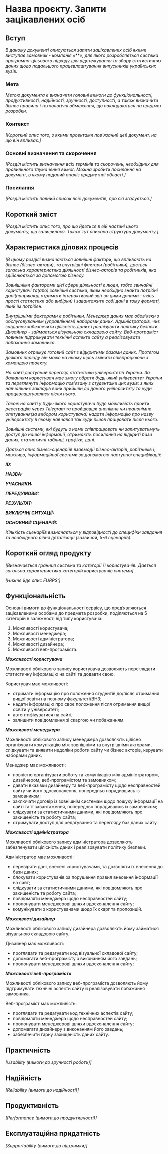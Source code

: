# Назва проєкту. Запити зацікавлених осіб

## Вступ

*В даному документі описуються запити зацікавлених осіб якими виступає замовник - компанія «****», для якого розробляється система програмно-цільового підходу для відстежування та збору статистичних даних щодо подальшого працевлаштування випускників українських вузів.*

### Мета 

*Метою документа є визначити головні вимоги до функціональності, продуктивності, надійності, зручності, доступності, а також визначити бізнес правила і технологічні обмеження, що накладаються на предмет розробки.*

### Контекст

*[Короткий опис того, з якими проектами пов'язаний цей документ, на що він впливає.]*


### Основні визначення та скорочення

*[Розділ містить визначення всіх термінів та скорочень, необхідних для правильного
тлумачення вимог. Можна зробити посилання на документ, в якому поданий аналіз предметної області.]*


### Посилання

*[Розділ містить повний список всіх документів, про які згадується.]*


## Короткий зміст

*[Розділ містить опис того, про що йдеться в еій частині цього документу, що залишилася. 
Також тут описана структура документу.]*

## Характеристика ділових процесів

*[В цьому розділі визначаються зовнішні фактори, що впливають на бізнес (бізнес-актори), 
та внутрішні фактори (робітники), дається загальна характеристика діяльності бізнес-акторів 
та робітників, яка здійснюється за допомогою бізнесу.*

*Зовнішніми факторами цієї сфери діяльності є люди, тобто звичайні користувачі та(або) зовнішні
системи, яким необхідно знайти потрібні дані(наприклад отримати інтерактивний звіт за цими 
даними - якісь прості статистики або вибірки) і завантажити собі дані в тому форматі, який їм потрібен.*

*Внутрішніми факторами є робітники. Менеджер даних  має обов'язки з обслуговуванням (управлінням) наборами
даних. Адміністраторів, чиє завдання забезпечити цілісність даних і реалізувати політику безпеки.
Дизайнер - займається візуальною складовою сайту. Веб-програміст повинен підтримувати технічні 
аспекти сайту а реалізовувати побажання замовника.* 

*Замовник отримує  готовий сайт з відкритими базами даних. Протягом деякого періоду він може 
на ньому щось змінити співпрацюючи з командою проекту.*

*На сайті доступний перегляд статистики університетів України. За бажанням користувач має 
змогу обрати будь-який університет України та переглянути інформацію пов'язану з студентами
цих вузів: з яких навчальних закладів вони прийшли до даного університету та куди 
працевлаштувалися після нього.* 

*Також на сайті у будь-якого користувача буде можливість пройти 
реєстрацію через Telegram та пройшовши анонімне чи неанонімне опитування(за вибором користувача)
надати інформацію про назву університету в якому навчався так куди пішов працювати після нього.*

*Зовнішні системи, які будуть з нами співпрацювати чи запитуватимуть доступ до нашої інформації, 
отримають посилання на відкриті бази даних, статистичні таблиці, графіки, дані.*

*Дається опис бізнес-сценаріїв взаємодії бізнес-акторів, робітників і, можливо, інформаційної системи за допомогою наступної
специфікації:*

   
***ID:***
    
***НАЗВА:***
    
***УЧАСНИКИ:***

***ПЕРЕДУМОВИ:***

***РЕЗУЛЬТАТ:***

***ВИКЛЮЧНІ СИТУАЦІЇ:***

***ОСНОВНИЙ СЦЕНАРІЙ:***

*Кількість сценаріїв визначається у відповідності до специфіки завдання та необхідного 
рівня деталізації (зазвичай, 5-6 сценаріїв).*

## Короткий огляд продукту

*[Визначається границя системи та категорії її користувачів. Дається загальна характеристика категорій користувачів
системи]*

*[Нижче йде опис FURPS:]*


## Функціональність

Основні вимоги до функціональності сервісу, що пред’являються зацікавленими особами до предмета розробки, 
поділяються на 5 категорій в залежності від типу користувача:

1. Можливості користувача;
2. Можливості менеджера;
3. Можливості адміністратора;
4. Можливості дизайнера;
5. Можливості веб-програміста.

***Можливості користувача***

Можливості облікового запису користувача дозволяють переглядати статистичну інформацію на сайті та додавти свою.

Користувач має можливості:
- отримати інформацію про положення студентів до/після отримання вищої освіти на певному факультеті/ВНЗ;
- надати інформацію про своє положення після отримання вищої освіти у університеті;
- автентифікуватися на сайті;
- залишити повідомлення зі скаргою чи побажанням.

***Можливості менеджера***

Можливості облікового запису менеджера дозволяють цілісно організувати комунікацію між зовнішніми та внутрішніми акторами,
слідкувати та виявити недоліки роботи сайту чи бізнес акторів, керувати наборами даних.

Менеджер має можливості:
- повністю організувати роботу та комунікацію між адміністратором, дизайнером, веб-програмістом та замовником;
- давати вказівки дизайнеру та веб-програмісту щодо несправностей сайту чи його вдосконалення, попередньо порадившись із замовником;
- заключати договір із зовнішнім системам щодо пошуку інформації на сайті та її завантаження, попередньо порадившись із замовником;
- слідкувати за статистичними даними, які повідомляють про захищеність та роботу сайта;
- отримувати доступ для редагування та перегляду баз даних сайту.

***Можливості адміністратора***

Можливості облікового запису адміністратора дозволяють забезпечувати цілісність даних і реалізовувати політику безпеки.

Адміністратор має можливості:
- перевіряти дані, внесені користувачами, та дозволяти їх внесення до бази даних; 
- блокувати користувачів за порушення правил внесення інформації на сайт;
- слідкувати за статистичними даними, які повідомляють про захищеність та роботу сайта;
- повідомляти менеджера щодо несправностей сайту;
- пропонувати менеджерові шляхи вдосконалення сайту;
- комунікувати з користувачами щодо їх скарг та пропозицій.

***Можливості дизайнер***

Можливості облікового запису дизайнера дозволяють йому займатися візуальною складовою сайту.

Дизайнер має можливості:

- проглядати та редагувати код візуальної складової сайту;
- допомагати веб-програмісту з виконанням його завдань;
- пропонувати менеджерові шляхи вдосконалення сайту; 

***Можливості веб-програміста***

Можливості облікового запису веб-програміста дозволяють йому підтримувати технічні аспекти сайту й реалізовувати побажання замовника.

Веб-програміст має можливість:

- проглядати та редагувати код технічних аспектів сайту;
- повідомляти менеджера щодо несправностей сайту;
- пропонувати менеджерові шляхи вдосконалення сайту; 
- допомагати дизайнеру з виконанням його завдань;
- забезпечити гарну захищеність даних сайту.

## Практичність

*[Usability (вимоги до зручності роботи)]*

## Надійність

*[Reliability (вимоги до надійності)]*

## Продуктивність

*[Performance (вимоги до продуктивності)]*

## Експлуатаційна придатність

*[Supportability (вимоги до підтримки)]*
